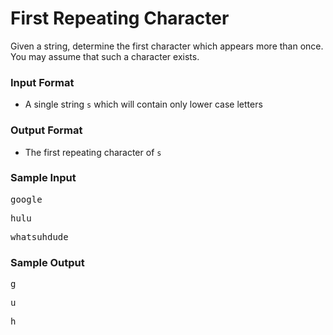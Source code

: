 # First Repeating Character

Given a string, determine the first character which appears more than once. You may assume that such a character exists.

### Input Format

*   A single string `s` which will contain only lower case letters

### Output Format

*   The first repeating character of `s`


### Sample Input

<pre>google</pre>

<pre>hulu</pre>

<pre>whatsuhdude</pre>


### Sample Output

<pre>g</pre>

<pre>u</pre>

<pre>h</pre>
